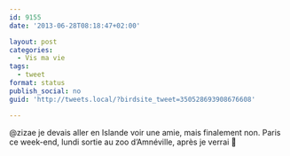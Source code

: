 ```yaml
---
id: 9155
date: '2013-06-28T08:18:47+02:00'

layout: post
categories:
  - Vis ma vie
tags:
  - tweet
format: status
publish_social: no
guid: 'http://tweets.local/?birdsite_tweet=350528693908676608'

---
```


@zizae je devais aller en Islande voir une amie, mais finalement non. Paris ce week-end, lundi sortie au zoo d’Amnéville, après je verrai 🙂